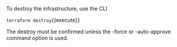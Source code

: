 To destroy the infrastructure, use the CLI

`terraform destroy`{{execute}}

The destroy must be confirmed unless the  -force or  -auto-approve command option is used.
